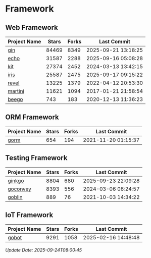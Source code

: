# Framework

## Web Framework
| Project Name | Stars | Forks | Last Commit |
| ------------ | ----- | ----- | ----------- |
| [gin](https://github.com/gin-gonic/gin) | 84469 | 8349 | 2025-09-21 13:18:25 |
| [echo](https://github.com/labstack/echo) | 31587 | 2288 | 2025-09-16 05:08:28 |
| [kit](https://github.com/go-kit/kit) | 27374 | 2452 | 2024-03-13 13:42:15 |
| [iris](https://github.com/kataras/iris) | 25587 | 2475 | 2025-09-17 09:15:22 |
| [revel](https://github.com/revel/revel) | 13225 | 1379 | 2022-04-12 20:53:30 |
| [martini](https://github.com/go-martini/martini) | 11621 | 1094 | 2017-01-21 21:58:54 |
| [beego](https://github.com/astaxie/beego) | 743 | 183 | 2020-12-13 11:36:23 |

## ORM Framework
| Project Name | Stars | Forks | Last Commit |
| ------------ | ----- | ----- | ----------- |
| [gorm](https://github.com/jinzhu/gorm) | 654 | 194 | 2021-11-20 01:15:37 |

## Testing Framework
| Project Name | Stars | Forks | Last Commit |
| ------------ | ----- | ----- | ----------- |
| [ginkgo](https://github.com/onsi/ginkgo) | 8804 | 680 | 2025-09-23 22:09:28 |
| [goconvey](https://github.com/smartystreets/goconvey) | 8393 | 556 | 2024-03-06 06:24:57 |
| [goblin](https://github.com/franela/goblin) | 889 | 76 | 2021-10-03 14:34:22 |

## IoT Framework
| Project Name | Stars | Forks | Last Commit |
| ------------ | ----- | ----- | ----------- |
| [gobot](https://github.com/hybridgroup/gobot) | 9291 | 1058 | 2025-02-16 14:48:48 |

*Update Date: 2025-09-24T08:00:45*